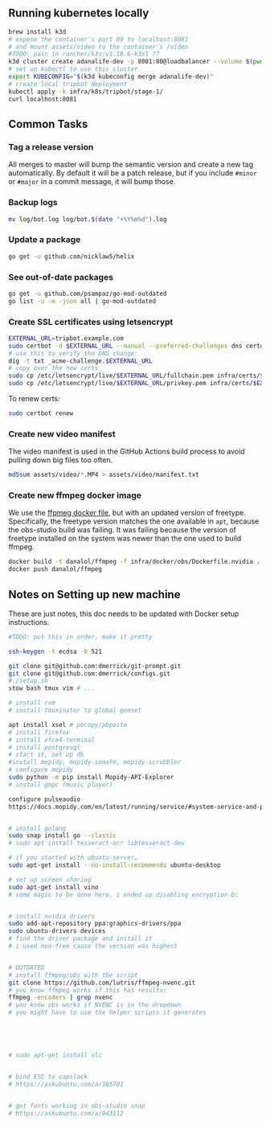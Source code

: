 ## Running kubernetes locally

```bash
brew install k3d
# expose the container's port 80 to localhost:8081
# and mount assets/video to the container's /video
#TODO: pass in rancher/k3s:v1.18.6-k3s1 ??
k3d cluster create adanalife-dev -p 8081:80@loadbalancer --volume $(pwd)/assets/video:/video
# set up kubectl to use this cluster
export KUBECONFIG="$(k3d kubeconfig merge adanalife-dev)"
# create local tripbot deployment
kubectl apply -k infra/k8s/tripbot/stage-1/
curl localhost:8081
```


## Common Tasks

### Tag a release version

All merges to master will bump the semantic version and create a new tag automatically.
By default it will be a patch release, but if you include `#minor` or `#major` in a commit message, it will bump those.

### Backup logs

```bash
mv log/bot.log log/bot.$(date "+%Y%m%d").log
```

### Update a package

```bash
go get -u github.com/nicklaw5/helix
```

### See out-of-date packages

```bash
go get -u github.com/psampaz/go-mod-outdated
go list -u -m -json all | go-mod-outdated
```


### Create SSL certificates using letsencrypt

```bash
EXTERNAL_URL=tripbot.example.com
sudo certbot -d $EXTERNAL_URL --manual --preferred-challenges dns certonly
# use this to verify the DNS change:
dig -t txt _acme-challenge.$EXTERNAL_URL
# copy over the new certs
sudo cp /etc/letsencrypt/live/$EXTERNAL_URL/fullchain.pem infra/certs/$EXTERNAL_URL.fullchain.pem
sudo cp /etc/letsencrypt/live/$EXTERNAL_URL/privkey.pem infra/certs/$EXTERNAL_URL.key
```

To renew certs:

```bash
sudo certbot renew
```

### Create new video manifest

The video manifest is used in the GitHub Actions build process to avoid pulling down big files too often.

```bash
md5sum assets/video/*.MP4 > assets/video/manifest.txt
```


### Create new ffmpeg docker image

We use the [ffpmeg docker file](https://github.com/jrottenberg/ffmpeg/blob/0aed486/docker-images/4.2/nvidia1804/Dockerfile), but with an updated version of freetype.
Specifically, the freetype version matches the one available in `apt`, because the obs-studio build was failing.
It was failing because the version of freetype installed on the system was newer than the one used to build ffmpeg.

```bash
docker build -t danalol/ffmpeg -f infra/docker/obs/Dockerfile.nvidia .
docker push danalol/ffmpeg
```

## Notes on Setting up new machine

These are just notes, this doc needs to be updated with Docker setup instructions.


```bash
#TODO: put this in order, make it pretty

ssh-keygen -t ecdsa -b 521

git clone git@github.com:dmerrick/git-prompt.git
git clone git@github.com:dmerrick/configs.git
#./setup.sh
stow bash tmux vim # ...

# install rvm
# install tmuxinator to global gemset

apt install xsel # pbcopy/pbpaste
# install firefox
# install xfce4-terminal
# install postgresql
# start it, set up db
#install mopidy, mopidy-somafm, mopidy-scrobbler
# configure mopidy
sudo python -m pip install Mopidy-API-Explorer
# install gmpc (music player)

configure pulseaudio
https://docs.mopidy.com/en/latest/running/service/#system-service-and-pulseaudio


# install golang
sudo snap install go --classic
# sudo apt install tesseract-ocr libtesseract-dev

# if you started with ubuntu-server…
sudo apt-get install --no-install-recommends ubuntu-desktop

# set up screen sharing
sudo apt-get install vino
# some magic to be done here, i ended up disabling encryption D:


# install nvidia drivers
sudo add-apt-repository ppa:graphics-drivers/ppa
sudo ubuntu-drivers devices
# find the driver package and install it
# i used non-free cause the version was highest


# OUTDATED
# install ffmpeg/obs with the script
git clone https://github.com/lutris/ffmpeg-nvenc.git
# you know ffmpeg works if this has results:
ffmpeg -encoders | grep nvenc
# you know obs works if NVENC is in the dropdown
# you might have to use the helper scripts it generates





# sudo apt-get install vlc


# bind ESC to capslock
# https://askubuntu.com/a/365701


# get fonts working in obs-studio snap
# https://askubuntu.com/a/943112
```
